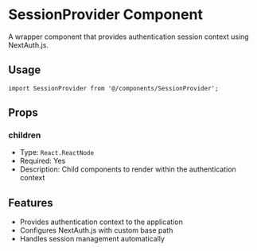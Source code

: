 # SessionProvider Component

A wrapper component that provides authentication session context using NextAuth.js.

## Usage

```tsx
import SessionProvider from '@/components/SessionProvider';
```

## Props

### children
- Type: `React.ReactNode`
- Required: Yes
- Description: Child components to render within the authentication context

## Features
- Provides authentication context to the application
- Configures NextAuth.js with custom base path
- Handles session management automatically